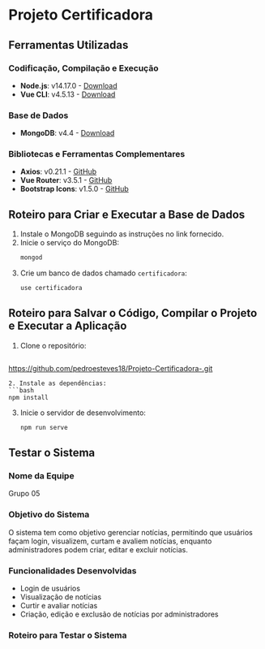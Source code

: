 # Projeto Certificadora

## Ferramentas Utilizadas

### Codificação, Compilação e Execução
- **Node.js**: v14.17.0 - [Download](https://nodejs.org/)
- **Vue CLI**: v4.5.13 - [Download](https://cli.vuejs.org/)

### Base de Dados
- **MongoDB**: v4.4 - [Download](https://www.mongodb.com/try/download/community)

### Bibliotecas e Ferramentas Complementares
- **Axios**: v0.21.1 - [GitHub](https://github.com/axios/axios)
- **Vue Router**: v3.5.1 - [GitHub](https://github.com/vuejs/vue-router)
- **Bootstrap Icons**: v1.5.0 - [GitHub](https://github.com/twbs/icons)

## Roteiro para Criar e Executar a Base de Dados

1. Instale o MongoDB seguindo as instruções no link fornecido.
2. Inicie o serviço do MongoDB:
   ```bash
   mongod
   ```
3. Crie um banco de dados chamado `certificadora`:
   ```bash
   use certificadora
   ```

## Roteiro para Salvar o Código, Compilar o Projeto e Executar a Aplicação

1. Clone o repositório:
   ```bash
  https://github.com/pedroesteves18/Projeto-Certificadora-.git
   ```
2. Instale as dependências:
   ```bash
   npm install
   ```
3. Inicie o servidor de desenvolvimento:
   ```bash
   npm run serve
   ```

## Testar o Sistema

### Nome da Equipe
Grupo 05

### Objetivo do Sistema
O sistema tem como objetivo gerenciar notícias, permitindo que usuários façam login, visualizem, curtam e avaliem notícias, enquanto administradores podem criar, editar e excluir notícias.

### Funcionalidades Desenvolvidas
- Login de usuários
- Visualização de notícias
- Curtir e avaliar notícias
- Criação, edição e exclusão de notícias por administradores

### Roteiro para Testar o Sistema
